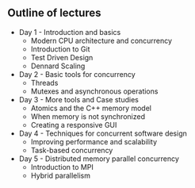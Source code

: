 Outline of lectures
-------------------
* Day 1 - Introduction and basics
    * Modern CPU architecture and concurrency
    * Introduction to Git
    * Test Driven Design
    * Dennard Scaling
* Day 2 - Basic tools for concurrency
    * Threads
    * Mutexes and asynchronous operations
* Day 3 - More tools and Case studies
    * Atomics and the C++ memory model
    * When memory is not synchronized
    * Creating a responsive GUI
* Day 4 - Techniques for concurrent software design
    * Improving performance and scalability
    * Task-based concurrency
* Day 5 - Distributed memory parallel concurrency
    * Introduction to MPI
    * Hybrid parallelism
